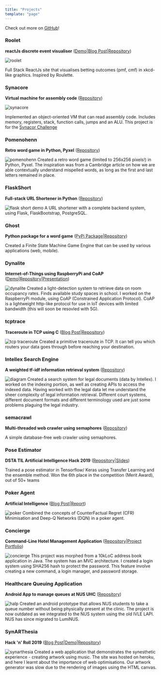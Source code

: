 ```yaml
---
title: "Projects"
template: "page"
---
```


Check out more on [GitHub](https://github.com/pikulet)!

### Roolet ###
**reactJs discrete event visualiser** ([Demo](https://roolets.netlify.app)|[Blog Post](/posts/roolet)|[Repository](https://github.com/pikulet/roolet))

![roolet](/media/roolet.png)

Full Stack ReactJs site that visualises betting outcomes (pmf, cmf) in xkcd-like graphics. Inspired by Roulette.

### Synacore ###
**Virtual machine for assembly code** ([Repository](https://github.com/pikulet/synacore))

![synacore](/media/synacore.png)

Implemented an object-oriented VM that can read assembly code. Includes memory, registers, stack, function calls, jumps and an ALU. This project is for the [Synacor Challenge](https://challenge.synacor.com/)

### Pomenohenn ### 
**Retro word game in Python, Pyxel** ([Repository](https://github.com/pikulet/phenn-pyxel))

![pomenohenn](/media/phenn-pyxel.png)
Created a retro word game (limited to 256x256 pixels!) in Python, Pyxel. The inspiration was from a Cambridge article on how we are able contextually understand mispelled words, as long as the first and last letters remained in place.

### FlaskShort ### 
**Full-stack URL Shortener in Python** ([Repository](https://github.com/pikulet/flask-short))

![flask short demo](/media/flask-short-demo.png)
A URL shortener with a complete backend system, using Flask, FlaskBootstrap, PostgreSQL.

### Ghost ###
**Python package for a word game** ([PyPi Package](https://pypi.org/simple/ghost-word-game/)|[Repository](https://github.com/pikulet/ghost))

Created a Finite State Machine Game Engine that can be used by various applications (web, mobile).

### Dynalite ###
**Internet-of-Things using RaspberryPi and CoAP** ([Demo](https://evantay.com/projects/#dynalite)|[Repository](https://github.com/pikulet/dynalite)|[Presentation](/rpi.pdf))

![dynalite](/media/dynalite.png)
Created a light-detection system to retrieve data on room occupancy rates. Finds available study spaces in school. I worked on the RaspberryPi module, using CoAP (Constrained Application Protocol). CoAP is a lightweight http-like protocol for use in IoT devices with limited bandwidth (this will soon be resovled with 5G).


### tcptrace ###
**Traceroute in TCP using C** ([Blog Post](/posts/tcp-traceroute)|[Repository](https://github.com/pikulet/tcptrace))

![tcp traceroute](/media/tcp-traceroute.png)
Created a primitive traceroute in TCP. It can tell you which routers your data goes through before reaching your destination.

### Intellex Search Engine ###
**A weighted tf-idf information retrieval system** ([Repository](https://github.com/pikulet/intellex))

![diagram](/media/intellex.png)
Created a search system for legal documents (data by Intellex). I worked on the indexing portion, as well as creating APIs to access the indexed data. Having worked with the legal data let me understand the sheer complexity of legal information retrieval. Different court systems, different document formats and different terminology used are just some problems plaguing the legal industry.

### semacrawl ###
**Multi-threaded web crawler using semaphores** ([Repository](https://github.com/pikulet/semacrawl))

A simple database-free web crawler using semaphores.

### Pose Estimator ###
**DSTA TIL Artificial Intelligence Hack 2019** ([Repository](https://github.com/pikulet/til-ai-camp)|[Slides](/pose-estimator-slides.pdf))

Trained a pose estimator in Tensorflow/ Keras using Transfer Learning and the ensemble method. Won the 6th place in the competition (Merit Award), out of 50+ teams

### Poker Agent ###
**Artificial Intelligence** ([Blog Post](/posts/poker-agent)|[Report](/poker-report.pdf))

![poker](/media/poker-snapshot.png)
Combined the concepts of CounterFactual Regret (CFR) Minimisation and Deep-Q Networks (DQN) in a poker agent. 

### Concierge ###
**Command-Line Hotel Management Application** ([Repository](https://github.com/pikulet/concierge)|[Project Portfolio](/concierge-portfolio.pdf))

![concierge](/media/concierge.png)
This project was morphed from a 10kLoC address book application in Java. The system has an MVC architecture. I created a login system using SHA256 hash to protect the password. This feature involve creating a new command, a login manager, and password storage.

### Healthcare Queuing Application ###
**Android App to manage queues at NUS UHC** ([Repository](https://github.com/pikulet/orbital-halp))

![halp](/media/halp.png)
Created an android prototype that allows NUS students to take a queue number without being physically present at the clinic. The project is now outdated as we integrated to the NUS system using the old IVLE LAPI. NUS has since migrated to LumiNUS.

### SynARThesia ###
**Hack 'n' Roll 2019** ([Blog Post](/posts/synarthesia)|[Demo](https://synarthesia.herokuapp.com/synarthesia.html)|[Repository](https://github.com/pikulet/HacknRoll-SynARThesia))

![synarthesia](/media/synarthesia.jpg)
Created a web application that demonstrates the synesthetic experience - creating artwork using music. The site was hosted on heroku, and here I learnt about the importance of web optimisations. Our artwork generator was slow due to the rendering of images using the HTML canvas.

